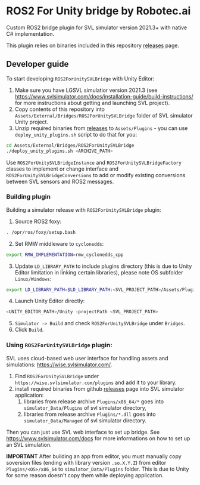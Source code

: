 # ROS2 For Unity bridge by Robotec.ai

Custom ROS2 bridge plugin for SVL simulator version 2021.3+ with native C# implementation.

This plugin relies on binaries included in this repository [releases](https://github.com/RobotecAI/ROS2ForUnitySVLBridge/releases) page.

## Developer guide

To start developing `ROS2ForUnitySVLBridge` with Unity Editor:

1. Make sure you have LGSVL simulatior version 2021.3 (see https://www.svlsimulator.com/docs/installation-guide/build-instructions/ for more instructions about getting and launching SVL project).
2. Copy contents of this repository into `Assets/External/Bridges/ROS2ForUnitySVLBridge` folder of SVL simulator Unity project.
3. Unzip required binaries from [releases](https://github.com/RobotecAI/ROS2ForUnitySVLBridge/releases) to `Assets/Plugins` - you can use `deploy_unity_plugins.sh` script to do that for you:
```bash
cd Assets/External/Bridges/ROS2ForUnitySVLBridge
./deploy_unity_plugins.sh <ARCHIVE_PATH>
```

Use `ROS2ForUnitySVLBridgeInstance` and `ROS2ForUnitySVLBridgeFactory` classes to implement or change interface and `ROS2ForUnitySVLBridgeConversions` to add or modify existing conversions between SVL sensors and ROS2 messages.

### Building plugin

Building a simulator release with `ROS2ForUnitySVLBridge` plugin:

1. Source ROS2 foxy:
```bash
. /opr/ros/foxy/setup.bash
```
2. Set RMW middleware to `cyclonedds`:
```bash
export RMW_IMPLEMENTATION=rmw_cyclonedds_cpp
```
3. Update `LD_LIBRARY_PATH` to include plugins directory (this is due to Unity Editor limitation in linking certain libraries), please note OS subfolder `Linux/Windows`:
```bash
export LD_LIBRARY_PATH=$LD_LIBRARY_PATH:<SVL_PROJECT_PATH>/Assets/Plugins/<Linux/Windows>/x86_64
```
4. Launch Unity Editor directly:
```bash
<UNITY_EDITOR_PATH>/Unity -projectPath <SVL_PROJECT_PATH>
```
5. `Simulator -> Build` and check `ROS2ForUnitySVLBridge` under `Bridges`.
6. Click `Build`.

### Using `ROS2ForUnitySVLBridge` plugin:

SVL uses cloud-based web user interface for handling assets and simulations: https://wise.svlsimulator.com/. 

1. Find `ROS2ForUnitySVLBridge` under `https://wise.svlsimulator.com/plugins` and add it to your library.
2. install required binaries from github [releases](https://github.com/RobotecAI/ROS2ForUnitySVLBridge/releases) page into SVL simulator application:
   1. libraries from release archive `Plugins/x86_64/*` goes into `simulator_Data/Plugins` of svl simulator directory,
   2. libraries from release archive `Plugins/*.dll` goes into `simulator_Data/Managed` of svl simulator directory.

Then you can just use SVL web interface to set up bridge. See https://www.svlsimulator.com/docs for more informations on how to set up an SVL simulation.

**IMPORTANT** After building an app from editor, you must manually copy soversion files (ending with library version `.so.X.Y.Z`) from editor `Plugins/<OS>/x86_64` to `simulator_Data/Plugins` folder. This is due to Unity for some reason doesn't copy them while deploying application.
